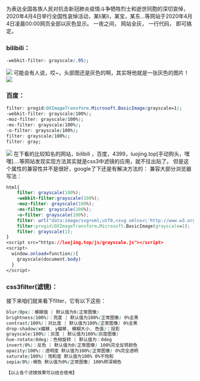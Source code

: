 为表达全国各族人民对抗击新冠肺炎疫情斗争牺牲烈士和逝世同胞的深切哀悼，2020年4月4日举行全国性哀悼活动，某li某li，某宝，某东…等网站于2020年4月4日凌晨00:00网页全部以灰色显示。
一夜之间，
网站全灰，
一行代码，
即可搞定。
### bilibili：
```css
-webkit-filter: grayscale(.95);
```
![](https://cdn.nlark.com/yuque/0/2021/png/2779910/1628825159652-a5bccdda-4175-4106-897c-aa78bbaee53a.png#clientId=u5b3620ca-3132-4&from=paste&id=u3c6e4ab9&originHeight=533&originWidth=1024&originalType=url&ratio=1&rotation=0&showTitle=false&status=done&style=none&taskId=uc8aab0fc-fccd-425d-bf1d-ebcdf69b67b&title=)
可能会有人说，哎~，头部图还是灰色的啊，其实呀他就是一张灰色的图片！
![](https://cdn.nlark.com/yuque/0/2021/png/2779910/1628825159684-e1bac583-32e8-4540-9333-17e401bd23a1.png#clientId=u5b3620ca-3132-4&from=paste&id=u3dc3f77b&originHeight=365&originWidth=786&originalType=url&ratio=1&rotation=0&showTitle=false&status=done&style=none&taskId=ueb6e131b-5378-4ae9-bc83-e572264737d&title=)
### 百度：
```css
filter: progid:DXImageTransform.Microsoft.BasicImage(grayscale=1);
-webkit-filter: grayscale(100%); 
-moz-filter: grayscale(100%);
-ms-filter: grayscale(100%);
-o-filter: grayscale(100%);
filter: grayscale(100%); 
filter: gray;
```
![](https://cdn.nlark.com/yuque/0/2021/png/2779910/1628825159703-887c63c2-29ea-442f-9f3d-f4c3b7a38458.png#clientId=u5b3620ca-3132-4&from=paste&id=u307289e0&originHeight=536&originWidth=851&originalType=url&ratio=1&rotation=0&showTitle=false&status=done&style=none&taskId=ufd4d5262-88c4-48ee-9a4e-8d8d899d605&title=)
在下看的比较知名的网站，bilibili ，百度，4399，luojing.top[手动狗头，嘿嘿]….等网站发现实现方法其实就是css3中滤镜的应用，就不往出贴了。
但是这个属性的兼容性并不是很好，google了下还是有解决方法的：
兼容大部分浏览器写法：
```css
html{
    filter: grayscale(100%);
    -webkit-filter:grayscale(100%);
    -moz-filter: grayscale(100%);
    -ms-filter: grayscale(100%);
    -o-filter: grayscale(100%);
    filter: url("data:image/svg+xml;utf8,<svg xmlns=\'http://www.w3.org/2000/svg\'><filter id=\'grayscale\'><feColorMatrix type=\'matrix\' values=\'0.3333 0.3333 0.3333 0 0 0.3333 0.3333 0.3333 0 0 0.3333 0.3333 0.3333 0 0 0 0 0 1 0\'/></filter></svg>#grayscale");
    filter:progid:DXImageTransform.Microsoft.BasicImage(grayscale=1);
    filter: grayscale(1);
}
<script src="https://luojing.top/js/grayscale.js"></script>
<script>
  window.onload=function(){
    grayscale(document.body)
  }
</script>
```
### css3filter(滤镜)：
接下来咱们就来看下filter，它有以下这些：
```css
blur(0px)：模糊值 | 默认值为0(正常图像)
brightness(100%)：亮度 | 默认值为100%(正常图像) 0%全黑
contrast(100%)：对比度 | 默认值为100%(正常图像) 0%全黑
drop-shadow(x偏移, y偏移, 模糊大小, 色值)：投影
grayscale(100%)：灰度 | 默认值为100%(灰度图像)
hue-rotate(0deg)：色相旋转 | 默认值为：0deg
invert(0%)：反色 | 默认值为0(正常图像) 100%完全反转颜色
opacity(100%)：透明度 默认值为100%(正常图像) 0%完全透明
saturate(100%)：饱和度 默认值为100% 0%不饱和
sepia(0%):褐色 默认值为0%(正常图像) 100%转深褐色

【以上各个滤镜效果可以结合使用】
```
